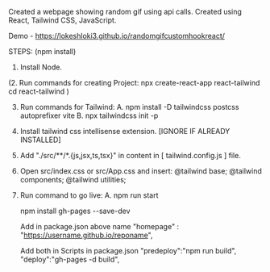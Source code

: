 Created a webpage showing random gif using api calls. Created using React, Tailwind CSS, JavaScript.

Demo - https://lokeshloki3.github.io/randomgifcustomhookreact/

STEPS:
(npm install)

1. Install Node.

(2. Run commands for creating Project: 
	npx create-react-app react-tailwind
	cd react-tailwind
)

3. Run commands for Tailwind:
	A. npm install -D tailwindcss postcss autoprefixer vite
	B. npx tailwindcss init -p

4. Install tailwind css intellisense extension. [IGNORE IF ALREADY INSTALLED]

5. Add "./src/**/*.{js,jsx,ts,tsx}" in content in [ tailwind.config.js ] file.

6. Open src/index.css or src/App.css and insert: 
	@tailwind base;
	@tailwind components;
	@tailwind utilities;

7. Run command to go live:
	A. npm run start

	npm install gh-pages --save-dev
	
	Add in package.json above name
	"homepage" : "https://username.github.io/reponame",
	
	Add both in Scripts in package.json
	"predeploy":"npm run build",
	"deploy":"gh-pages -d build",

